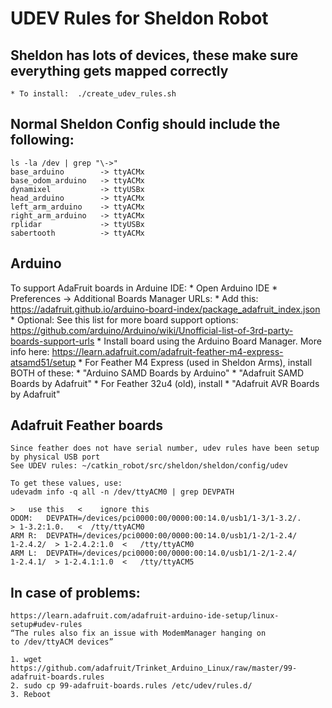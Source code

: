 # UDEV Rules for Sheldon Robot

## Sheldon has lots of devices, these make sure everything gets mapped correctly
    * To install:  ./create_udev_rules.sh


## Normal Sheldon Config should include the following:
    ls -la /dev | grep "\->"
    base_arduino        -> ttyACMx
    base_odom_arduino   -> ttyACMx
    dynamixel           -> ttyUSBx
    head_arduino        -> ttyACMx
    left_arm_arduino    -> ttyACMx
    right_arm_arduino   -> ttyACMx
    rplidar             -> ttyUSBx
    sabertooth          -> ttyACMx

## Arduino
To support AdaFruit boards in Arduine IDE:
    * Open Arduino IDE
    * Preferences -> Additional Boards Manager URLs:
    * Add this: 
        https://adafruit.github.io/arduino-board-index/package_adafruit_index.json
    * Optional:  See this list for more board support options: 
        https://github.com/arduino/Arduino/wiki/Unofficial-list-of-3rd-party-boards-support-urls
    * Install board using the Arduino Board Manager.  More info here:
        https://learn.adafruit.com/adafruit-feather-m4-express-atsamd51/setup
    * For Feather M4 Express (used in Sheldon Arms), install BOTH of these:
        * "Arduino SAMD Boards by Arduino"
        * "Adafruit SAMD Boards by Adafruit"
    * For Feather 32u4 (old), install 
        * "Adafruit AVR Boards by Adafruit"

## Adafruit Feather boards
    Since feather does not have serial number, udev rules have been setup by physical USB port
    See UDEV rules: ~/catkin_robot/src/sheldon/sheldon/config/udev

    To get these values, use:
    udevadm info -q all -n /dev/ttyACM0 | grep DEVPATH
                                                                                  >   use this   <    ignore this
    ODOM:   DEVPATH=/devices/pci0000:00/0000:00:14.0/usb1/1-3/1-3.2/.              > 1-3.2:1.0.   <  /tty/ttyACM0
    ARM R:  DEVPATH=/devices/pci0000:00/0000:00:14.0/usb1/1-2/1-2.4/     1-2.4.2/  > 1-2.4.2:1.0  <   /tty/ttyACM0
    ARM L:  DEVPATH=/devices/pci0000:00/0000:00:14.0/usb1/1-2/1-2.4/     1-2.4.1/  > 1-2.4.1:1.0  <   /tty/ttyACM5

## In case of problems:
    https://learn.adafruit.com/adafruit-arduino-ide-setup/linux-setup#udev-rules
    “The rules also fix an issue with ModemManager hanging on to /dev/ttyACM devices”

    1. wget https://github.com/adafruit/Trinket_Arduino_Linux/raw/master/99-adafruit-boards.rules
    2. sudo cp 99-adafruit-boards.rules /etc/udev/rules.d/
    3. Reboot


